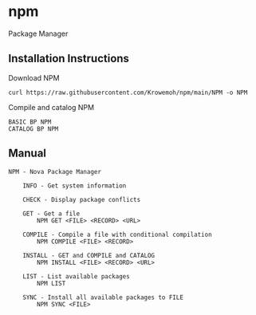 # npm
Package Manager

## Installation Instructions

Download NPM

```
curl https://raw.githubusercontent.com/Krowemoh/npm/main/NPM -o NPM
```

Compile and catalog NPM

```
BASIC BP NPM
CATALOG BP NPM
```

## Manual

```
NPM - Nova Package Manager

    INFO - Get system information

    CHECK - Display package conflicts

    GET - Get a file
        NPM GET <FILE> <RECORD> <URL>

    COMPILE - Compile a file with conditional compilation
        NPM COMPILE <FILE> <RECORD>

    INSTALL - GET and COMPILE and CATALOG
        NPM INSTALL <FILE> <RECORD> <URL>

    LIST - List available packages
        NPM LIST

    SYNC - Install all available packages to FILE
        NPM SYNC <FILE>
```
